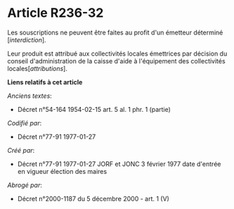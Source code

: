 # Article R236-32

Les souscriptions ne peuvent être faites au profit d'un émetteur déterminé [*interdiction*]. 

Leur produit est attribué aux collectivités locales émettrices par décision du conseil d'administration de la caisse d'aide à
l'équipement des collectivités locales[*attributions*].

**Liens relatifs à cet article**

_Anciens textes_:

  - Décret n°54-164 1954-02-15 art. 5 al. 1 phr. 1 (partie)

_Codifié par_:

  - Décret n°77-91 1977-01-27

_Créé par_:

  - Décret n°77-91 1977-01-27 JORF et JONC 3 février 1977 date d'entrée en vigueur élection des maires

_Abrogé par_:

  - Décret n°2000-1187 du 5 décembre 2000 - art. 1 (V)

